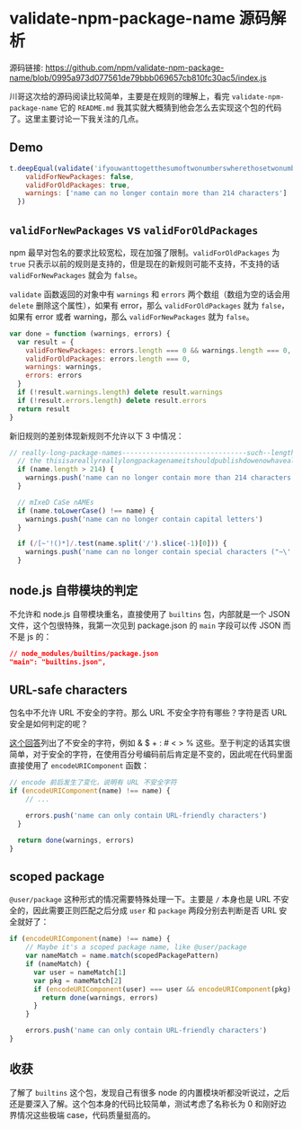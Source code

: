 # validate-npm-package-name 源码解析

源码链接: https://github.com/npm/validate-npm-package-name/blob/0995a973d077561de79bbb069657cb810fc30ac5/index.js

川哥这次给的源码阅读比较简单，主要是在规则的理解上，看完 `validate-npm-package-name` 它的 `README.md` 我其实就大概猜到他会怎么去实现这个包的代码了。这里主要讨论一下我关注的几点。

## Demo

```js
t.deepEqual(validate('ifyouwanttogetthesumoftwonumberswherethosetwonumbersarechosenbyfindingthelargestoftwooutofthreenumbersandsquaringthemwhichismultiplyingthembyitselfthenyoushouldinputthreenumbersintothisfunctionanditwilldothatforyou-'), {
    validForNewPackages: false,
    validForOldPackages: true,
    warnings: ['name can no longer contain more than 214 characters']
  })
```

## `validForNewPackages` vs `validForOldPackages`

npm 最早对包名的要求比较宽松，现在加强了限制。`validForOldPackages` 为 `true` 只表示以前的规则是支持的，但是现在的新规则可能不支持，不支持的话 `validForNewPackages` 就会为 `false`。

`validate` 函数返回的对象中有 `warnings` 和 `errors` 两个数组（数组为空的话会用 `delete` 删除这个属性），如果有 error，那么 `validForOldPackages` 就为 `false`，如果有 error 或者 warning，那么 `validForNewPackages` 就为 `false`。

```js
var done = function (warnings, errors) {
  var result = {
    validForNewPackages: errors.length === 0 && warnings.length === 0,
    validForOldPackages: errors.length === 0,
    warnings: warnings,
    errors: errors
  }
  if (!result.warnings.length) delete result.warnings
  if (!result.errors.length) delete result.errors
  return result
}

```

新旧规则的差别体现新规则不允许以下 3 中情况：

```js
// really-long-package-names-------------------------------such--length-----many---wow
  // the thisisareallyreallylongpackagenameitshouldpublishdowenowhavealimittothelengthofpackagenames-poch.
  if (name.length > 214) {
    warnings.push('name can no longer contain more than 214 characters')
  }

  // mIxeD CaSe nAMEs
  if (name.toLowerCase() !== name) {
    warnings.push('name can no longer contain capital letters')
  }

  if (/[~'!()*]/.test(name.split('/').slice(-1)[0])) {
    warnings.push('name can no longer contain special characters ("~\'!()*")')
  }
```

## node.js 自带模块的判定

不允许和 node.js 自带模块重名，直接使用了 `builtins` 包，内部就是一个 JSON 文件，这个包很特殊，我第一次见到 package.json 的  `main` 字段可以传 JSON 而不是 js 的：

```json
// node_modules/builtins/package.json
"main": "builtins.json",
```

## URL-safe characters

包名中不允许 URL 不安全的字符。那么 URL 不安全字符有哪些？字符是否 URL 安全是如何判定的呢？

[这个回答](https://stackoverflow.com/a/695467/8242705)列出了不安全的字符，例如 & $ + : # < > % 这些。至于判定的话其实很简单，对于安全的字符，在使用百分号编码前后肯定是不变的，因此呢在代码里面直接使用了 `encodeURIComponent` 函数：

```js
// encode 前后发生了变化，说明有 URL 不安全字符
if (encodeURIComponent(name) !== name) {
    // ...

    errors.push('name can only contain URL-friendly characters')
  }

  return done(warnings, errors)
}
```

## scoped package

`@user/package` 这种形式的情况需要特殊处理一下。主要是 `/` 本身也是 URL 不安全的，因此需要正则匹配之后分成 `user` 和 `package` 两段分别去判断是否 URL 安全就好了：

```js
if (encodeURIComponent(name) !== name) {
    // Maybe it's a scoped package name, like @user/package
    var nameMatch = name.match(scopedPackagePattern)
    if (nameMatch) {
      var user = nameMatch[1]
      var pkg = nameMatch[2]
      if (encodeURIComponent(user) === user && encodeURIComponent(pkg) === pkg) {
        return done(warnings, errors)
      }
    }

    errors.push('name can only contain URL-friendly characters')
}
```

## 收获

了解了 `builtins` 这个包，发现自己有很多 node 的内置模块听都没听说过，之后还是要深入了解。这个包本身的代码比较简单，测试考虑了名称长为 0 和刚好边界情况这些极端 case，代码质量挺高的。
